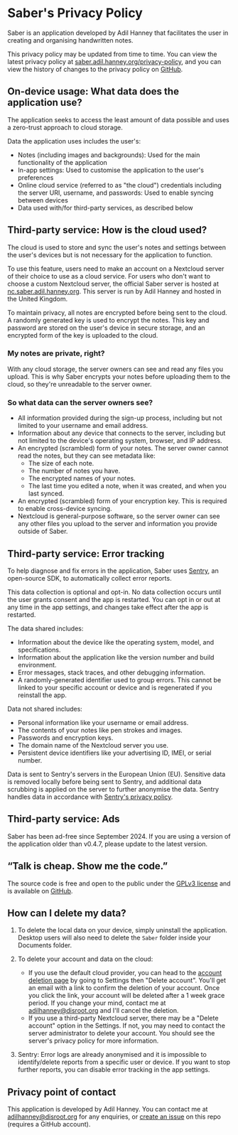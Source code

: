# Saber's Privacy Policy

Saber is an application developed by Adil Hanney that
facilitates the user in creating and organising handwritten notes.

This privacy policy may be updated from time to time.
You can view the latest privacy policy at
[saber.adil.hanney.org/privacy-policy](https://saber.adil.hanney.org/privacy-policy),
and you can view the history of changes to the privacy policy on
[GitHub](https://github.com/saber-notes/saber/commits/main/privacy_policy.md).

## On-device usage: What data does the application use?

The application seeks to access the least amount of data possible
and uses a zero-trust approach to cloud storage.

Data the application uses includes the user's:
- Notes (including images and backgrounds): Used for the main functionality of the application
- In-app settings: Used to customise the application to the user's preferences
- Online cloud service (referred to as "the cloud") credentials including the server URI, username, and passwords: Used to enable syncing between devices
- Data used with/for third-party services, as described below

## Third-party service: How is the cloud used?

The cloud is used to store and sync the user's notes and settings
between the user's devices but is not necessary for the application to function.

To use this feature, users need to make an account on a Nextcloud server
of their choice to use as a cloud service.
For users who don't want to choose a custom Nextcloud server,
the official Saber server is hosted at
[nc.saber.adil.hanney.org](https://nc.saber.adil.hanney.org).
This server is run by Adil Hanney and hosted in the United Kingdom.

To maintain privacy, all notes are encrypted before being sent to the cloud.
A randomly generated key is used to encrypt the notes.
This key and password are stored on the user's device in secure storage,
and an encrypted form of the key is uploaded to the cloud.

### My notes are private, right?

With any cloud storage, the server owners can see and read any files you upload.
This is why Saber encrypts your notes before uploading them to the cloud,
so they're unreadable to the server owner.

### So what data can the server owners see?

- All information provided during the sign-up process, including but not limited to your username and email address.
- Information about any device that connects to the server, including but not limited to the device's operating system, browser, and IP address.
- An encrypted (scrambled) form of your notes. The server owner cannot read the notes, but they can see metadata like:
  - The size of each note.
  - The number of notes you have.
  - The encrypted names of your notes.
  - The last time you edited a note, when it was created, and when you last synced.
- An encrypted (scrambled) form of your encryption key. This is required to enable cross-device syncing.
- Nextcloud is general-purpose software, so the server owner can see any other files you upload
  to the server and information you provide outside of Saber.

## Third-party service: Error tracking

To help diagnose and fix errors in the application,
Saber uses [Sentry](https://sentry.io), an open-source SDK, to
automatically collect error reports.

This data collection is optional and opt-in. No data collection occurs until
the user grants consent and the app is restarted. You can opt in or out at any
time in the app settings, and changes take effect after the app is restarted.

The data shared includes:
- Information about the device like the operating system, model, and specifications.
- Information about the application like the version number and build environment.
- Error messages, stack traces, and other debugging information.
- A randomly-generated identifier used to group errors. This cannot be linked to your specific account or device and is regenerated if you reinstall the app.

Data not shared includes:
- Personal information like your username or email address.
- The contents of your notes like pen strokes and images.
- Passwords and encryption keys.
- The domain name of the Nextcloud server you use.
- Persistent device identifiers like your advertising ID, IMEI, or serial number.

Data is sent to Sentry's servers in the European Union (EU).
Sensitive data is removed locally before being sent to Sentry, and
additional data scrubbing is applied on the server to further anonymise the data.
Sentry handles data in accordance with
[Sentry's privacy policy](https://sentry.io/privacy/).

## Third-party service: Ads

Saber has been ad-free since September 2024.
If you are using a version of the application older than v0.4.7,
please update to the latest version.

## “Talk is cheap. Show me the code.”

The source code is free and open to the public under the
[GPLv3 license](https://github.com/saber-notes/saber/blob/main/LICENSE.md)
and is available on [GitHub](https://github.com/saber-notes/saber).

## How can I delete my data?

1. To delete the local data on your device, simply uninstall the application.
  Desktop users will also need to delete the `Saber` folder inside your Documents folder.

2. To delete your account and data on the cloud:
    - If you use the default cloud provider, you can head to the
      [account deletion page](https://nc.saber.adil.hanney.org/index.php/settings/user/drop_account)
      by going to Settings then "Delete account". You'll get an email with a link to confirm
      the deletion of your account. Once you click the link, your account will be deleted after
      a 1 week grace period. If you change your mind, contact me at
      [adilhanney@disroot.org](mailto:adilhanney@disroot.org) and I'll cancel the deletion.
    - If you use a third-party Nextcloud server, there may be a "Delete account" option in the Settings.
      If not, you may need to contact the server administrator to delete your account.
      You should see the server's privacy policy for more information.

3. Sentry: Error logs are already anonymised and it is impossible to identify/delete reports from a specific user or device. If you want to stop further reports, you can disable error tracking in the app settings.

## Privacy point of contact

This application is developed by Adil Hanney.
You can contact me at [adilhanney@disroot.org](mailto:adilhanney@disroot.org) for any enquiries,
or [create an issue](https://github.com/saber-notes/saber/issues/new/choose)
on this repo (requires a GitHub account).
